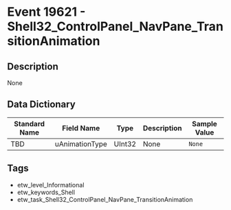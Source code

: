 # Event 19621 - Shell32_ControlPanel_NavPane_TransitionAnimation

## Description
None

## Data Dictionary
|Standard Name|Field Name|Type|Description|Sample Value|
|---|---|---|---|---|
|TBD|uAnimationType|UInt32|None|`None`|

## Tags
* etw_level_Informational
* etw_keywords_Shell
* etw_task_Shell32_ControlPanel_NavPane_TransitionAnimation